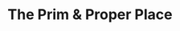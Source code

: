 ---
title: "The Prim & Proper Place"
url: /manhattan/the-prim-and-proper-place/
shop: interior decoration
---